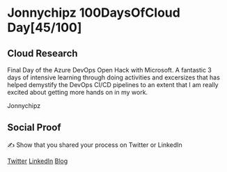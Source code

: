 <!-- This is a template you can use for quick progress days. It removes a lot of the steps we encourage you to share in the longer template 000-DAY-ARTICLE-LONG-TEMPLATE.MD-->

# Jonnychipz 100DaysOfCloud Day[45/100]

## Cloud Research

Final Day of the Azure DevOps Open Hack with Microsoft. A fantastic 3 days of intensive learning through doing activities and excersizes that has helped demystify the DevOps CI/CD pipelines to an extent that I am really excited about getting more hands on in my work.

Jonnychipz

## Social Proof

✍️ Show that you shared your process on Twitter or LinkedIn

[Twitter](https://twitter.com/jonnychipz/status/1316429560532160512)
[LinkedIn](https://www.linkedin.com/posts/japlunn_day45100-100daysofcloud-jonnychipz-activity-6722195249495638017-MGI3)
[Blog](https://jonnychipz.com/2020/10/14/day45-100-100daysofcloud-jonnychipz-microsoft-azure-devops-open-hack-challenge/)
